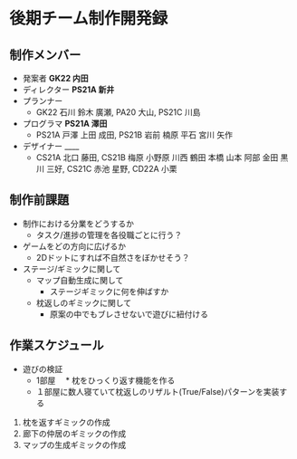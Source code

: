 # 後期チーム制作開発録

## 制作メンバー
* 発案者 __GK22 内田__
* ディレクター __PS21A 新井__
* プランナー
  * GK22 石川 鈴木 廣瀬, PA20 大山, PS21C 川島
* プログラマ __PS21A 澤田__
  * PS21A 戸澤 上田 成田, PS21B 岩前 楠原 平石 宮川 矢作
* デザイナー ____
  * CS21A 北口 藤田, CS21B 梅原 小野原 川西 鶴田 本橋 山本 阿部 金田 黒川 三好, CS21C 赤池 星野, CD22A 小栗

## 制作前課題
* 制作における分業をどうするか
  * タスク/進捗の管理を各役職ごとに行う？
* ゲームをどの方向に広げるか
  * 2Dドットにすれば不自然さをぼかせそう？
* ステージ/ギミックに関して
  * マップ自動生成に関して
    * ステージギミックに何を伸ばすか
  * 枕返しのギミックに関して
    * 原案の中でもブレさせないで遊びに紐付ける

## 作業スケジュール
* 遊びの検証
  * 1部屋
　* 枕をひっくり返す機能を作る
  * １部屋に数人寝ていて枕返しのリザルト(True/False)パターンを実装する  
1. 枕を返すギミックの作成
2. 廊下の仲居のギミックの作成
3. マップの生成ギミックの作成
